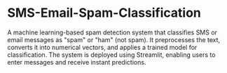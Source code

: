 # SMS-Email-Spam-Classification
A machine learning-based spam detection system that classifies SMS or email messages as "spam" or "ham" (not spam). It preprocesses the text, converts it into numerical vectors, and applies a trained model for classification. The system is deployed using Streamlit, enabling users to enter messages and receive instant predictions.
